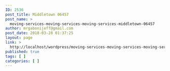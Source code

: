 ```yaml
---
ID: 2536
post_title: Middletown 06457
post_name: >
  moving-services-moving-services-moving-services-middletown-06457
author: mrgabonijeff@gmail.com
post_date: 2018-03-28 01:37:25
layout: page
link: >
  http://localhost/wordpress/moving-services-moving-services-moving-services-middletown-06457/
published: true
tags: [ ]
categories: [ ]
---
```

